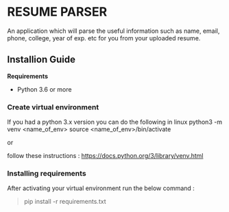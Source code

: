 # RESUME PARSER

An application which will parse the useful information such as name, email, phone, college, year of exp. etc for you from your uploaded resume.


## Installion Guide

**Requirements**

* Python 3.6 or more

### Create virtual environment

If you had a python 3.x version you can do the following in linux
python3 -m venv <name_of_env>
source <name_of_env>/bin/activate

or

follow these instructions : https://docs.python.org/3/library/venv.html

### Installing requirements
After activating your virtual environment run the below command :

> pip install -r requirements.txt
